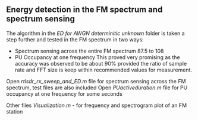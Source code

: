 ## Energy detection in the FM spectrum and spectrum sensing
The algorithm in the _ED for AWGN determinitic unknown_ folder is taken a step further and tested in the FM spectrum in two ways:
- Spectrum sensing across the entire FM spectrum 87.5 to 108
- PU Occupancy at one frequency
This proved very promising as the accuracy was observed to be about 90% provided the ratio of sample rate and FFT size is keep within recommended values for measurement.

Open *rtlsdr_rx_sweep_and_ED.m* file for spectrum sensing across the FM spectrum, test files are also included
Open *PUactiveduration.m* file for PU occupancy at one frequency for some seconds

Other files
*Visualization.m* - for frequency and spectrogram plot of an FM station